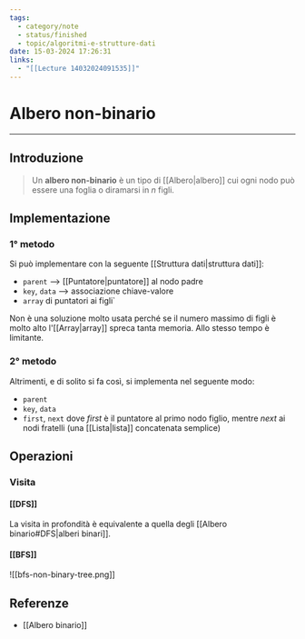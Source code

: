 ```yaml
---
tags:
  - category/note
  - status/finished
  - topic/algoritmi-e-strutture-dati
date: 15-03-2024 17:26:31
links:
  - "[[Lecture 14032024091535]]"
---
```

# Albero non-binario
---
## Introduzione
> Un **albero non-binario** è un tipo di [[Albero|albero]] cui ogni nodo può essere una foglia o diramarsi in $n$ figli.

## Implementazione
### 1° metodo
Si può implementare con la seguente [[Struttura dati|struttura dati]]:
- `parent` --> [[Puntatore|puntatore]] al nodo padre
- `key`, `data` --> associazione chiave-valore
- `array` di puntatori ai figli`

Non è una soluzione molto usata perché se il numero massimo di figli è molto alto l'[[Array|array]] spreca tanta memoria. Allo stesso tempo è limitante.

### 2° metodo
Altrimenti, e di solito si fa così, si implementa nel seguente modo:
- `parent`
- `key`, `data`
- `first`, `next` dove _first_ è il puntatore al primo nodo figlio, mentre _next_ ai nodi fratelli (una [[Lista|lista]] concatenata semplice)

## Operazioni
### Visita
#### [[DFS]]
La visita in profondità è equivalente a quella degli [[Albero binario#DFS|alberi binari]].

#### [[BFS]]
![[bfs-non-binary-tree.png]]

## Referenze
- [[Albero binario]]